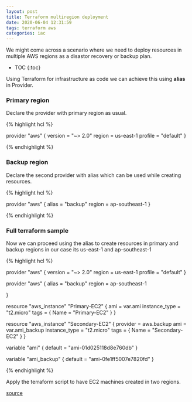 ```yaml
---
layout: post
title: Terraform multiregion deployment
date: 2020-06-04 12:31:59
tags: terraform aws
categories: iac
---
```


We might come across a scenario where we need to deploy resources in multiple AWS regions as a disastor recovery or backup plan.

* TOC 
{:toc}

Using Terraform for infrastructure as code we can achieve this using **alias** in Provider.


### Primary region

Declare the provider with primary region as usual.

{% highlight hcl %}

provider "aws" { 
  version = "~> 2.0"
  region  = us-east-1
  profile = "default"
}

{% endhighlight %}

### Backup region

Declare the second provider with alias which can be used while creating resources.

{% highlight hcl %}

provider "aws" { 
  alias = "backup" 
  region = ap-southeast-1
  }

{% endhighlight %}

### Full terraform sample

Now we can proceed using the alias to create resources in primary and backup regions in our case its us-east-1 and ap-southeast-1

{% highlight hcl %}

provider "aws" { 
  version = "~> 2.0"
  region  = us-east-1
  profile = "default"
}

provider "aws" { 
  alias = "backup" 
  region = ap-southeast-1

  }

resource "aws_instance" "Primary-EC2" {
    ami = var.ami
    instance_type = "t2.micro"
    tags = {
        Name = "Primary-EC2"
    }
}

resource "aws_instance" "Secondary-EC2" {
    provider = aws.backup
    ami = var.ami_backup
    instance_type = "t2.micro"
    tags = {
        Name = "Secondary-EC2"
    }
}


variable "ami" {
  default = "ami-01d025118d8e760db"
}

variable "ami_backup" {
  default = "ami-0fe1ff5007e7820fd"
}


{% endhighlight %}

Apply the terraform script to have EC2 machines created in two regions.


[source](https://www.reddit.com/r/Terraform/comments/a4aeqn/how_do_i_deploy_to_multiple_regions/)

